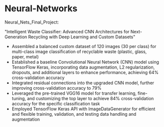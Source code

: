 # Neural-Networks

Neural_Nets_Final_Project:

"Intelligent Waste Classifier: Advanced CNN Architectures for Next-Generation Recycling with Deep Learning and Custom Datasets"

- Assembled a balanced custom dataset of 120 images (30 per class) for multi-class image classification of recyclable waste (plastic, glass, paper, metal)
- Established a baseline Convolutional Neural Network (CNN) model using TensorFlow Keras, incorporating data augmentation, L2 regularization, dropouts, and additional layers to enhance performance, achieving 64% cross-validation accuracy
- Integrated residual connections into the upgraded CNN model, further improving cross-validation accuracy to 79%
- Leveraged the pre-trained VGG16 model for transfer learning, fine-tuning, and customizing the top layer to achieve 84% cross-validation accuracy for the specific classification task
- Employed TensorFlow Keras API with ImageDataGenerator for efficient and flexible training, validation, and testing data handling and augmentation
